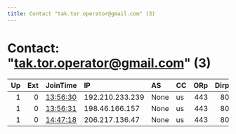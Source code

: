 ```yaml
---
title: Contact "tak.tor.operator@gmail.com" (3)
---
```


# Contact: "tak.tor.operator@gmail.com" (3)

|   Up |   Ext | JoinTime                                                                                            | IP              | AS   | CC   |   ORp |   Dirp | OS    | Version   | Nickname   |   eFamMembers |
|-----:|------:|:----------------------------------------------------------------------------------------------------|:----------------|:-----|:-----|------:|-------:|:------|:----------|:-----------|--------------:|
|    1 |     0 | [13:56:30](https://metrics.torproject.org/rs.html#details/69042D0DC33BD810BD08ADADBC7E95A3CABAEF64) | 192.210.233.239 | None | us   |   443 |     80 | Linux | 0.4.5.9   | TakTor02   |             3 |
|    1 |     0 | [13:56:31](https://metrics.torproject.org/rs.html#details/1D65771E68383F294D4F1131B19DF64989EEDF8A) | 198.46.166.157  | None | us   |   443 |     80 | Linux | 0.4.5.9   | TakTor03   |             3 |
|    1 |     0 | [14:47:18](https://metrics.torproject.org/rs.html#details/8696DC7AC0470F6ED5C7AC48030002D7D3716FC9) | 206.217.136.47  | None | us   |   443 |     80 | Linux | 0.4.5.9   | TakTor01   |             3 |
